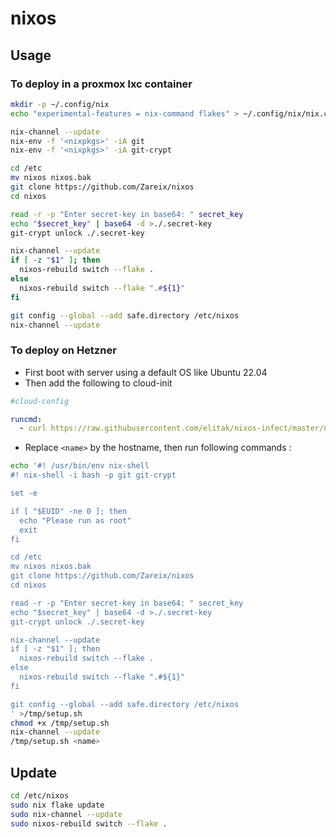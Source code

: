 # nixos

## Usage

### To deploy in a proxmox lxc container

```sh
mkdir -p ~/.config/nix
echo "experimental-features = nix-command flakes" > ~/.config/nix/nix.conf

nix-channel --update
nix-env -f '<nixpkgs>' -iA git
nix-env -f '<nixpkgs>' -iA git-crypt

cd /etc
mv nixos nixos.bak
git clone https://github.com/Zareix/nixos
cd nixos

read -r -p "Enter secret-key in base64: " secret_key
echo "$secret_key" | base64 -d >./.secret-key
git-crypt unlock ./.secret-key

nix-channel --update
if [ -z "$1" ]; then
  nixos-rebuild switch --flake .
else
  nixos-rebuild switch --flake ".#${1}"
fi

git config --global --add safe.directory /etc/nixos
nix-channel --update
```

### To deploy on Hetzner

- First boot with server using a default OS like Ubuntu 22.04
- Then add the following to cloud-init

```yaml
#cloud-config

runcmd:
  - curl https://raw.githubusercontent.com/elitak/nixos-infect/master/nixos-infect | PROVIDER=hetznercloud NIX_CHANNEL=nixos-24.05 bash 2>&1 | tee /tmp/infect.log
```

- Replace `<name>` by the hostname, then run following commands :

```sh
echo '#! /usr/bin/env nix-shell
#! nix-shell -i bash -p git git-crypt

set -e

if [ "$EUID" -ne 0 ]; then
  echo "Please run as root"
  exit
fi

cd /etc
mv nixos nixos.bak
git clone https://github.com/Zareix/nixos
cd nixos

read -r -p "Enter secret-key in base64: " secret_key
echo "$secret_key" | base64 -d >./.secret-key
git-crypt unlock ./.secret-key

nix-channel --update
if [ -z "$1" ]; then
  nixos-rebuild switch --flake .
else
  nixos-rebuild switch --flake ".#${1}"
fi

git config --global --add safe.directory /etc/nixos
' >/tmp/setup.sh
chmod +x /tmp/setup.sh
nix-channel --update
/tmp/setup.sh <name>
```

## Update

```sh
cd /etc/nixos
sudo nix flake update
sudo nix-channel --update
sudo nixos-rebuild switch --flake .
```
